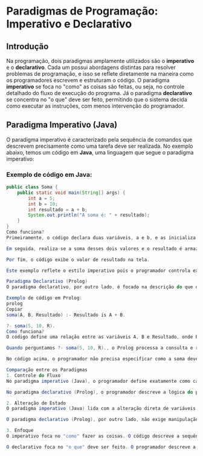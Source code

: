 # Paradigmas de Programação: Imperativo e Declarativo

## Introdução
Na programação, dois paradigmas amplamente utilizados são o **imperativo** e o **declarativo**. Cada um possui abordagens distintas para resolver problemas de programação, e isso se reflete diretamente na maneira como os programadores escrevem e estruturam o código. O paradigma **imperativo** se foca no "como" as coisas são feitas, ou seja, no controle detalhado do fluxo de execução do programa. Já o paradigma **declarativo** se concentra no "o que" deve ser feito, permitindo que o sistema decida como executar as instruções, com menos intervenção do programador.

## Paradigma Imperativo (Java)

O paradigma imperativo é caracterizado pela sequência de comandos que descrevem precisamente como uma tarefa deve ser realizada. No exemplo abaixo, temos um código em **Java**, uma linguagem que segue o paradigma imperativo:

### Exemplo de código em Java:

```java
public class Soma {
    public static void main(String[] args) {
        int a = 5;
        int b = 10;
        int resultado = a + b;
        System.out.println("A soma é: " + resultado);
    }
}
Como funciona?
Primeiramente, o código declara duas variáveis, a e b, e as inicializa com os valores 5 e 10, respectivamente.

Em seguida, realiza-se a soma desses dois valores e o resultado é armazenado na variável resultado.

Por fim, o código exibe o valor de resultado na tela.

Este exemplo reflete o estilo imperativo pois o programador controla explicitamente como o cálculo da soma deve ocorrer e como os resultados são apresentados. Cada passo é claramente indicado pelo código.

Paradigma Declarativo (Prolog)
O paradigma declarativo, por outro lado, é focado na descrição do que deve ser feito, sem se preocupar diretamente com o passo a passo de como isso será feito. O Prolog, uma linguagem lógica, segue esse paradigma.

Exemplo de código em Prolog:
prolog
Copiar
soma(A, B, Resultado) :- Resultado is A + B.

?- soma(5, 10, R).
Como funciona?
O código define uma relação entre as variáveis A, B e Resultado, onde Resultado é a soma de A e B.

Quando perguntamos ?- soma(5, 10, R)., o Prolog processa a consulta e retorna o valor de R, que é 15.

No código acima, o programador não precisa especificar como a soma deve ser feita ou controlar o fluxo da execução. O Prolog resolve a tarefa com base na declaração da relação, o que demonstra a natureza declarativa dessa linguagem.

Comparação entre os Paradigmas
1. Controle do Fluxo
No paradigma imperativo (Java), o programador define exatamente como cada passo será realizado. Há um controle explícito sobre o fluxo de execução, o que torna o código mais detalhado e sequencial.

No paradigma declarativo (Prolog), o programador descreve a lógica do problema, mas deixa o sistema decidir como a solução será alcançada. O código é mais conciso e foca em expressar a relação entre as variáveis.

2. Alteração de Estado
O paradigma imperativo (Java) lida com a alteração direta de variáveis e o gerenciamento do estado do programa. O programador manipula explicitamente os dados e controla o estado do sistema em cada momento.

O paradigma declarativo (Prolog), por outro lado, não exige manipulação explícita do estado. As variáveis são definidas em termos de relações, e o sistema é responsável por resolver o problema.

3. Enfoque
O imperativo foca no "como" fazer as coisas. O código descreve a sequência exata de operações para alcançar o objetivo.

O declarativo foca no "o que" deve ser feito. O programador descreve a solução desejada e o sistema cuida do resto.
